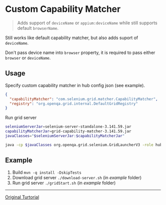 # Custom Capability Matcher

> Adds support of `deviceName` or `appium:deviceName` while still supports default `browserName`.

Still works like default capability matcher, but also adds suport of `deviceName`.

Don't pass device name into `browser` property, it is required to pass either `browser` or `deviceName`.

## Usage

Specify custom capability matcher in hub config json (see example).
```json
{
  "capabilityMatcher": "com.selenium.grid.matcher.CapabilityMatcher",
  "registry": "org.openqa.grid.internal.DefaultGridRegistry"
}
```

Run grid server

```sh
seleniumServerJar=selenium-server-standalone-3.141.59.jar
capabilityMatcherJar=grid-capability-matcher-3.141.59.jar
javaClasses="$seleniumServerJar:$capabilityMatcherJar"

java -cp $javaClasses org.openqa.grid.selenium.GridLauncherV3 -role hub -hubConfig hubconfig.json
```

## Example

1. Build `mvn -q install -DskipTests` 
2. Download grid server `./download-server.sh` (in *example* folder)
3. Run grid server `./gridStart.sh` (in *example* folder)

---

[Original Turtorial](https://rationaleemotions.wordpress.com/2014/01/19/working-with-a-custom-capability-matcher-in-the-grid/)
